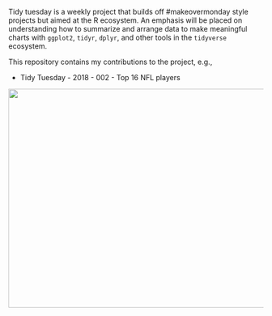 Tidy tuesday is a weekly project that builds off #makeovermonday style projects but aimed at the R ecosystem. An emphasis will be placed on understanding how to summarize and arrange data to make meaningful charts with `ggplot2`, `tidyr`, `dplyr`, and other tools in the `tidyverse` ecosystem.

This repository contains my contributions to the project, e.g.,

 - Tidy Tuesday - 2018 - 002 - Top 16 NFL players
 
 <img src="/tidytuesday/2018/2018 - 002 - Average pay (NFL)/tt002.jpg.jpg" title="Tidy Tuesday 002 - Top 16 QB" alt=""  width="650" height="432"/>
